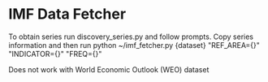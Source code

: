 # IMF Data Fetcher

To obtain series run discovery_series.py and follow prompts. Copy series information and then run python ~/imf_fetcher.py {dataset} "REF_AREA={}" "INDICATOR={}" "FREQ={}"

Does not work with World Economic Outlook (WEO) dataset 
